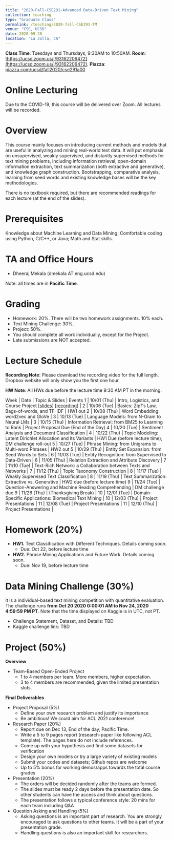 ```yaml
---
title: "2020-Fall-CSE291-Advanced Data-Driven Text Mining"
collection: teaching
type: "Graduate Class"
permalink: /teaching/2020-fall-CSE291-TM
venue: "CSE, UCSD"
date: 2020-09-28
location: "La Jolla, CA"
---
```


**Class Time**: Tuesdays and Thursdays, 9:30AM to 10:50AM.  **Room**: [https://ucsd.zoom.us/j/93162206472](https://ucsd.zoom.us/j/93162206472).  **Piazza**: [piazza.com/ucsd/fall2020/cse291a00](https://piazza.com/ucsd/fall2020/cse291a00)


Online Lecturing
======

Due to the COVID-19, this course will be delivered over Zoom. All lectures will be recorded.

Overview
======

This course mainly focuses on introducing current methods and models that are useful in analyzing and mining real-world text data. It will put emphasis on unsupervised, weakly supervised, and distantly supervised methods for text mining problems, including information retrieval, open-domain information extraction, text summarization (both extractive and generative), and knowledge graph construction. Bootstrapping, comparative analysis, learning from seed words and existing knowledge bases will be the key methodologies.

There is no textbook required, but there are recommended readings for each lecture (at the end of the slides).


Prerequisites
======

Knowledge about Machine Learning and Data Mining; Comfortable coding using Python, C/C++, or Java; Math and Stat skills.

TA and Office Hours
======

- Dheeraj Mekala (dmekala AT eng.ucsd.edu)

Note: all times are in **Pacific Time**.

Grading
======

- Homework: 20%. There will be two homework assignments. 10% each. 
- Text Mining Challenge: 30%.
- Project: 50%.
- You should complete all work individually, except for the Project.
- Late submissions are NOT accepted.

Lecture Schedule
======

**Recording Note**: Please download the recording video for the full length. Dropbox website will only show you the first one hour.

**HW Note**: All HWs due before the lecture time 9:30 AM PT in the morning. 

Week | Date        | Topic & Slides                                                  | Events
1    | 10/01 (Thu) | Intro, Logistics, and Course Project [[slides](https://www.dropbox.com/s/reh9cdupvef8z34/lecture0_intro.pdf?dl=1)] [[recording](https://www.dropbox.com/sh/7dxwc218edt4069/AAD9T0Q6F33cJd57PooHl5j-a?dl=0)] |
2    | 10/06 (Tue) | Basics: Zipf's Law, Bags-of-words, and TF-IDF                   | HW1 out
2    | 10/08 (Thu) | Word Embedding: word2vec and GloVe                              |
3    | 10/13 (Tue) | Language Models: from N-Gram to Neural LMs                      |
3    | 10/15 (Thu) | Information Retrieval: from BM25 to Learning to Rank            | Project Proposal Due (End of the Day)
4    | 10/20 (Tue) | Sentiment Analysis and Document Classification                  |
4    | 10/22 (Thu) | Topic Modeling: Latent Dirichlet Allocation and its Variants    | HW1 Due (before lecture time), DM challenge roll-out
5    | 10/27 (Tue) | Phrase Mining: from Unigrams to Multi-word Phrases              | HW2 out
5    | 10/29 (Thu) | Entity Set Expansion: from Seed Words to Sets                   |
6    | 11/03 (Tue) | Entity Recognition: from Supervised to Data-Driven              |
6    | 11/05 (Thu) | Relation Extraction and Attribute Discovery                     |
7    | 11/10 (Tue) | Text-Rich Network: a Collaboration between Texts and Networks   |
7    | 11/12 (Thu) | Topic Taxonomy Construction                                     |
8    | 11/17 (Tue) | Weakly Supervised Text Classification                           |
8    | 11/19 (Thu) | Text Summarization: Extractive vs. Generative                   | HW2 due (before lecture time)
9    | 11/24 (Tue) | Question-Answering and Machine Reading Comprehending            | DM challenge due
9    | 11/26 (Thu) | (Thanksgiving Break)                                            |
10   | 12/01 (Tue) | Domain-Specific Applications: Biomedical Text Mining            |
10   | 12/03 (Thu) | Project Presentations                                           |
11   | 12/08 (Tue) | Project Presentations                                           |
11   | 12/10 (Thu) | Project Presentations                                           |

Homework (20%)
======

- **HW1.** Text Classification with Different Techniques. Details coming soon.
    - Due: Oct 22, before lecture time
- **HW2.** Phrase Mining Applications and Future Work. Details coming soon.
    - Due: Nov 19, before lecture time

Data Mining Challenge (30%)
======

It is a individual-based text mining competition with quantitative evaluation. 
The challenge runs **from Oct 20 2020 0:00:01 AM to Nov 24, 2020 4:59:59 PM PT**. Note that the time displayed on Kaggle is in UTC, not PT.

- Challenge Statement, Dataset, and Details: TBD
- Kaggle challenge link: TBD

Project (50%)
======

**Overview**
- Team-Based Open-Ended Project
    - 1 to 4 members per team. More members, higher expectation.
    - 3 to 4 members are recommended, given the limited presentation slots.

**Final Deliverables**
- Project Proposal (5%)
    - Define your own research problem and justify its importance
    - Be ambitious! We could aim for ACL 2021 conference!
- Research Paper (20%)
    - Report due on Dec 13, End of the day, Pacific Time. 
    - Write a 5 to 9 pages report (research-paper like following ACL template). The pages here do not include references.
    - Come up with your hypothesis and find some datasets for verification
    - Design your own models or try a large variety of existing models
    - Submit your codes and datasets; Github repos are welcome
    - Up to 5% bonus for working demos/apps towards the total course grades
- Presentation (20%)
    - The orders will be decided randomly after the teams are formed.
    - The slides must be ready 2 days before the presentation date. So other students can have the access and think about questions.
    - The presentation follows a typical conference style: 20 mins for each team including Q&A
- Question Asking and Handling (5%)
    - Asking questions is an important part of research. You are strongly encouraged to ask 
    questions to other teams. It will be a part of your presentation grade.
    - Handling questions is also an important skill for researchers. 
